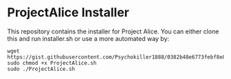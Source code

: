 # ProjectAlice Installer

This repository contains the installer for Project Alice. You can either clone this and run installer.sh or use a more automated way by:

```
wget https://gist.githubusercontent.com/Psychokiller1888/0382b48e6773febf8e83dc36f856bad6/raw/d85554a654acfb1a216a5451bed61018588460fe/ProjectAlice.sh
sudo chmod +x ProjectAlice.sh
sudo ./ProjectAlice.sh
```
